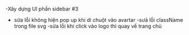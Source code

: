 -Xây dựng UI phần sidebar #3 
- sửa lỗi không hiện pop up khi di chuột vào avartar 
-sưả lỗi className trong file svg
-sửa lỗi khi click vào logo thì quay về trang chủ
